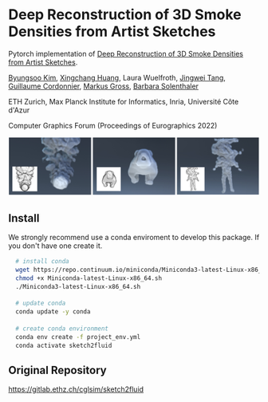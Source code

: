# Deep Reconstruction of 3D Smoke Densities from Artist Sketches

Pytorch implementation of [Deep Reconstruction of 3D Smoke Densities from Artist Sketches](http://www.byungsoo.me/project/sketch2density). 

[Byungsoo Kim](http://www.byungsoo.me), [Xingchang Huang](https://people.mpi-inf.mpg.de/~xhuang), Laura Wuelfroth, [Jingwei Tang](https://people.inf.ethz.ch/~jitang/), [Guillaume Cordonnier](http://www-sop.inria.fr/members/Guillaume.Cordonnier), [Markus Gross](https://graphics.ethz.ch/people/grossm), [Barbara Solenthaler](https://graphics.ethz.ch/~sobarbar/)

ETH Zurich, Max Planck Institute for Informatics, Inria, Universit&eacute; C&ocirc;te d'Azur

Computer Graphics Forum (Proceedings of Eurographics 2022)

![teaser](./teaser.png)

## Install

We strongly recommend use a conda enviroment to develop this package. If you don't have one create it.

```bash
  # install conda
  wget https://repo.continuum.io/miniconda/Miniconda3-latest-Linux-x86_64.sh
  chmod +x Miniconda-latest-Linux-x86_64.sh
  ./Miniconda3-latest-Linux-x86_64.sh

  # update conda
  conda update -y conda
  
  # create conda environment
  conda env create -f project_env.yml
  conda activate sketch2fluid
```

## Original Repository

https://gitlab.ethz.ch/cglsim/sketch2fluid